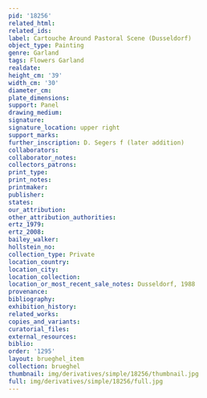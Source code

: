 ```yaml
---
pid: '18256'
related_html: 
related_ids: 
label: Cartouche Around Pastoral Scene (Dusseldorf)
object_type: Painting
genre: Garland
tags: Flowers Garland
realdate: 
height_cm: '39'
width_cm: '30'
diameter_cm: 
plate_dimensions: 
support: Panel
drawing_medium: 
signature: 
signature_location: upper right
support_marks: 
further_inscription: D. Segers f (later addition)
collaborators: 
collaborator_notes: 
collectors_patrons: 
print_type: 
print_notes: 
printmaker: 
publisher: 
states: 
our_attribution: 
other_attribution_authorities: 
ertz_1979: 
ertz_2008: 
bailey_walker: 
hollstein_no: 
collection_type: Private
location_country: 
location_city: 
location_collection: 
location_or_most_recent_sale_notes: Dusseldorf, 1988
provenance: 
bibliography: 
exhibition_history: 
related_works: 
copies_and_variants: 
curatorial_files: 
external_resources: 
biblio: 
order: '1295'
layout: brueghel_item
collection: brueghel
thumbnail: img/derivatives/simple/18256/thumbnail.jpg
full: img/derivatives/simple/18256/full.jpg
---
```

